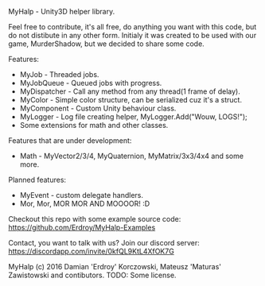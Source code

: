 MyHalp - Unity3D helper library.

Feel free to contribute, it's all free, do anything you want with this code, but do not distibute in any other form.
Initialy it was created to be used with our game, MurderShadow, but we decided to share some code.

Features:
 - MyJob - Threaded jobs.
 - MyJobQueue - Queued jobs with progress.
 - MyDispatcher - Call any method from any thread(1 frame of delay).
 - MyColor - Simple color structure, can be serialized cuz it's a struct.
 - MyComponent - Custom Unity behaviour class.
 - MyLogger - Log file creating helper, MyLogger.Add("Wouw, LOGS!");
 - Some extensions for math and other classes.

Features that are under development:
 - Math - MyVector2/3/4, MyQuaternion, MyMatrix/3x3/4x4 and some more.
 
Planned features:
 - MyEvent - custom delegate handlers.
 - Mor, Mor, MOR MOR AND MOOOOR! :D

Checkout this repo with some example source code: 
https://github.com/Erdroy/MyHalp-Examples

Contact, you want to talk with us? Join our discord server:
https://discordapp.com/invite/0kfQL9KtL4XfOK7G

MyHalp (c) 2016 Damian 'Erdroy' Korczowski, Mateusz 'Maturas' Zawistowski and contibutors. TODO: Some license.
